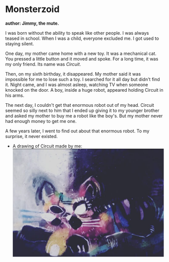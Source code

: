 # Monsterzoid
**author: Jimmy, the mute.**

I was born without the ability to speak like other people. I was always teased in school. When I was a child, everyone excluded me. I got used to staying silent.

One day, my mother came home with a new toy. It was a mechanical cat. You pressed a little button and it moved and spoke. For a long time, it was my only friend. Its name was *Circuit*.

Then, on my sixth birthday, it disappeared. My mother said it was impossible for me to lose such a toy. I searched for it all day but didn't find it. Night came, and I was almost asleep, watching TV when someone knocked on the door. A boy, inside a huge robot, appeared holding Circuit in his arms.

The next day, I couldn't get that enormous robot out of my head. Circuit seemed so silly next to him that I ended up giving it to my younger brother and asked my mother to buy me a robot like the boy's. But my mother never had enough money to get me one.

A few years later, I went to find out about that enormous robot. To my surprise, it never existed.

* A drawing of Circuit made by me:
![A drawing of Circuit made by me](Drawings/image1.png)

